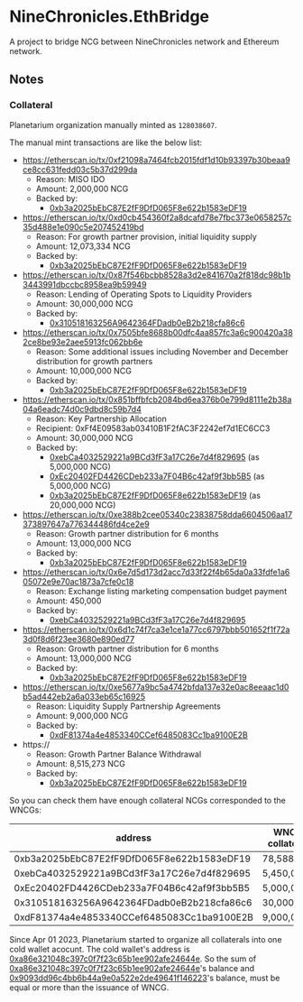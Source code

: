 # NineChronicles.EthBridge

A project to bridge NCG between NineChronicles network and Ethereum network.

## Notes

### Collateral

Planetarium organization manually minted as `128038607`.

The manual mint transactions are like the below list:

- https://etherscan.io/tx/0xf21098a7464fcb2015fdf1d10b93397b30beaa9ce8cc631fedd03c5b37d299da
  - Reason: MISO IDO
  - Amount: 2,000,000 NCG
  - Backed by:
    - [0xb3a2025bEbC87E2fF9DfD065F8e622b1583eDF19]
- https://etherscan.io/tx/0xd0cb454360f2a8dcafd78e7fbc373e0658257c35d488e1e090c5e207452419bd
  - Reason: For growth partner provision, initial liquidity supply
  - Amount: 12,073,334 NCG
  - Backed by:
    - [0xb3a2025bEbC87E2fF9DfD065F8e622b1583eDF19]
- https://etherscan.io/tx/0x87f546bcbb8528a3d2e841670a2f818dc98b1b3443991dbccbc8958ea9b59949
  - Reason: Lending of Operating Spots to Liquidity Providers
  - Amount: 30,000,000 NCG
  - Backed by:
    - [0x310518163256A9642364FDadb0eB2b218cfa86c6]
- https://etherscan.io/tx/0x7505bfe8688b00dfc4aa857fc3a6c900420a382ce8be93e2aee5913fc062bb6e
  - Reason: Some additional issues including November and December distribution for growth partners
  - Amount: 10,000,000 NCG
  - Backed by:
    - [0xb3a2025bEbC87E2fF9DfD065F8e622b1583eDF19]
- https://etherscan.io/tx/0x851bffbfcb2084bd6ea376b0e799d8111e2b38a04a6eadc74d0c9dbd8c59b7d4
  - Reason: Key Partnership Allocation
  - Recipient: 0xFf4E09583ab03410B1F2fAC3F2242ef7d1EC6CC3
  - Amount: 30,000,000 NCG
  - Backed by:
    - [0xebCa4032529221a9BCd3fF3a17C26e7d4f829695] (as 5,000,000 NCG)
    - [0xEc20402FD4426CDeb233a7F04B6c42af9f3bb5B5] (as 5,000,000 NCG)
    - [0xb3a2025bEbC87E2fF9DfD065F8e622b1583eDF19] (as 20,000,000 NCG)
- https://etherscan.io/tx/0xe388b2cee05340c23838758dda6604506aa17373897647a776344486fd4ce2e9 
  - Reason: Growth partner distribution for 6 months
  - Amount: 13,000,000 NCG
  - Backed by:
    - [0xb3a2025bEbC87E2fF9DfD065F8e622b1583eDF19]
- https://etherscan.io/tx/0x6e7d5d173d2acc7d33f22f4b65da0a33fdfe1a605072e9e70ac1873a7cfe0c18
  - Reason: Exchange listing marketing compensation budget payment
  - Amount: 450,000
  - Backed by:
    - [0xebCa4032529221a9BCd3fF3a17C26e7d4f829695]
- https://etherscan.io/tx/0x6d1c74f7ca3e1ce1a77cc6797bbb501652f1f72a3d0f8d6f23ee3680e890ed77
  - Reason: Growth partner distribution for 6 months
  - Amount: 13,000,000 NCG
  - Backed by:
    - [0xb3a2025bEbC87E2fF9DfD065F8e622b1583eDF19]
- https://etherscan.io/tx/0xe5677a9bc5a4742bfda137e32e0ac8eeaac1d0b5ad442eb2a6a033eb65c16925
  - Reason: Liquidity Supply Partnership Agreements
  - Amount: 9,000,000 NCG
  - Backed by:
    - [0xdF81374a4e4853340CCef6485083Cc1ba9100E2B]
- https://
  - Reason: Growth Partner Balance Withdrawal
  - Amount: 8,515,273 NCG
  - Backed by:
    - [0xb3a2025bEbC87E2fF9DfD065F8e622b1583eDF19]

So you can check them have enough collateral NCGs corresponded to the WNCGs:

|                   address                  |   WNCG collateral  |
|--------------------------------------------|--------------------|
| 0xb3a2025bEbC87E2fF9DfD065F8e622b1583eDF19 | 78,588,607         |
| 0xebCa4032529221a9BCd3fF3a17C26e7d4f829695 |  5,450,000         |
| 0xEc20402FD4426CDeb233a7F04B6c42af9f3bb5B5 |  5,000,000         |
| 0x310518163256A9642364FDadb0eB2b218cfa86c6 | 30,000,000         |
| 0xdF81374a4e4853340CCef6485083Cc1ba9100E2B | 9,000,000         |

Since Apr 01 2023, Planetarium started to organize all collaterals into one cold wallet acocunt. The cold wallet's address is [0xa86e321048c397c0f7f23c65b1ee902afe24644e]. So the sum of [0xa86e321048c397c0f7f23c65b1ee902afe24644e]'s balance and [0x9093dd96c4bb6b44a9e0a522e2de49641f146223]'s balance, must be equal or more than the issuance of WNCG.

[0xEc20402FD4426CDeb233a7F04B6c42af9f3bb5B5]: https://9cscan.com/address/0xEc20402FD4426CDeb233a7F04B6c42af9f3bb5B5
[0xebCa4032529221a9BCd3fF3a17C26e7d4f829695]: https://9cscan.com/address/0xebCa4032529221a9BCd3fF3a17C26e7d4f829695
[0xb3a2025bEbC87E2fF9DfD065F8e622b1583eDF19]: https://9cscan.com/address/0xb3a2025bEbC87E2fF9DfD065F8e622b1583eDF19
[0x310518163256A9642364FDadb0eB2b218cfa86c6]: https://9cscan.com/address/0x310518163256A9642364FDadb0eB2b218cfa86c6
[0xdF81374a4e4853340CCef6485083Cc1ba9100E2B]: https://9cscan.com/address/0xdF81374a4e4853340CCef6485083Cc1ba9100E2B
[0xa86e321048c397c0f7f23c65b1ee902afe24644e]: https://9cscan.com/address/0xa86e321048c397c0f7f23c65b1ee902afe24644e
[0x9093dd96c4bb6b44a9e0a522e2de49641f146223]: https://9cscan.com/address/0x9093dd96c4bb6b44a9e0a522e2de49641f146223
